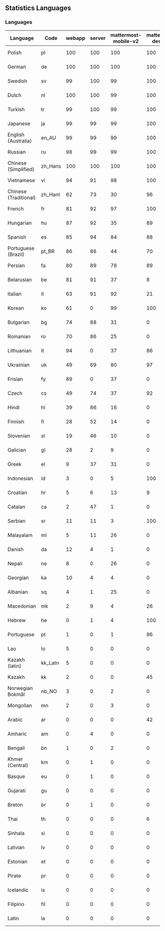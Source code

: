 ## Statistics Languages ##
###  Languages  ###
|Language|Code|webapp|server|mattermost-mobile-v2|mattermost-desktop|playbook-webapp|calls-webapp|Total|Last Modified|
|---|---|---|---|---|---|---|---|---|---|
|Polish|pl| 100| 100| 100| 100| 0| 100| 100|2023-10-26T05:30:26.546552Z|
|German|de| 100| 100| 100| 100| 0| 100| 100|2023-10-25T10:09:31.492284Z|
|Swedish|sv| 99| 100| 99| 100| 0| 100| 99|2023-10-25T09:51:19.893095Z|
|Dutch|nl| 100| 100| 99| 100| 0| 100| 99|2023-10-26T10:13:28.234914Z|
|Turkish|tr| 99| 100| 99| 100| 0| 100| 99|2023-10-25T09:51:21.790003Z|
|Japanese|ja| 99| 99| 99| 100| 0| 100| 99|2023-10-25T09:50:54.493011Z|
|English (Australia)|en_AU| 99| 99| 99| 100| 0| 0| 99|2023-10-24T20:51:00.659858Z|
|Russian|ru| 98| 99| 99| 100| 0| 76| 96|2023-10-25T09:51:15.090805Z|
|Chinese (Simplified)|zh_Hans| 100| 100| 100| 100| 0| 100| 95|2023-10-26T07:59:24.147826Z|
|Vietnamese|vi| 94| 91| 98| 100| 0| 100| 94|2023-10-26T06:38:46.374540Z|
|Chinese (Traditional)|zh_Hant| 62| 73| 30| 96| 0| 4| 88|2023-10-25T09:51:25.915780Z|
|French|fr| 81| 92| 97| 100| 0| 58| 83|2023-10-26T09:02:10.078932Z|
|Hungarian|hu| 87| 92| 35| 89| 0| 0| 82|2023-10-25T09:50:50.873472Z|
|Spanish|es| 85| 94| 84| 88| 0| 28| 81|2023-10-25T09:50:37.777680Z|
|Portuguese (Brazil)|pt_BR| 86| 86| 44| 70| 0| 100| 81|2023-10-25T09:51:11.988471Z|
|Persian|fa| 80| 89| 78| 89| 0| 0| 77|2023-10-25T09:50:40.795025Z|
|Belarusian|be| 81| 91| 37| 8| 0| 0| 76|2023-10-24T20:49:25.787798Z|
|Italian|it| 63| 91| 92| 21| 0| 24| 71|2023-10-25T09:50:53.470751Z|
|Korean|ko| 61| 0| 99| 100| 0| 100| 71|2023-10-25T09:50:58.938272Z|
|Bulgarian|bg| 74| 88| 31| 0| 0| 0| 70|2023-10-24T20:49:36.947282Z|
|Romanian|ro| 70| 86| 25| 0| 0| 0| 67|2023-10-24T20:57:29.033468Z|
|Lithuanian|lt| 94| 0| 37| 86| 0| 89| 63|2023-10-24T20:55:26.832468Z|
|Ukrainian|uk| 49| 69| 80| 97| 0| 0| 59|2023-10-25T09:51:22.855071Z|
|Frisian|fy| 89| 0| 37| 0| 0| 0| 57|2023-10-24T20:52:21.473299Z|
|Czech|cs| 49| 74| 37| 92| 0| 100| 54|2023-10-24T20:50:18.047555Z|
|Hindi|hi| 39| 86| 16| 0| 0| 0| 47|2023-10-24T20:53:01.844360Z|
|Finnish|fi| 28| 52| 14| 0| 0| 0| 32|2023-10-24T20:51:51.938310Z|
|Slovenian|sl| 19| 46| 10| 0| 0| 0| 23|2023-10-09T15:20:58.552528Z|
|Galician|gl| 28| 2| 9| 0| 0| 0| 19|2023-10-24T20:52:31.841961Z|
|Greek|el| 9| 37| 31| 0| 0| 0| 18|2023-10-09T15:20:58.196617Z|
|Indonesian|id| 3| 0| 5| 100| 0| 0| 14|2023-10-25T04:33:24.913676Z|
|Croatian|hr| 5| 6| 13| 9| 0| 100| 14|2023-10-26T12:17:44.922153Z|
|Catalan|ca| 2| 47| 1| 0| 0| 0| 13|2023-10-09T15:20:58.159395Z|
|Serbian|sr| 11| 11| 3| 100| 0| 0| 12|2023-10-24T20:58:17.537255Z|
|Malayalam|ml| 5| 11| 26| 0| 0| 0| 9|2023-10-24T20:55:57.621229Z|
|Danish|da| 12| 4| 1| 0| 0| 0| 8|2023-10-09T15:20:58.185551Z|
|Nepali|ne| 8| 0| 26| 0| 0| 0| 7|2023-10-09T15:20:58.498015Z|
|Georgian|ka| 10| 4| 4| 0| 0| 0| 7|2023-10-24T20:54:15.658025Z|
|Albanian|sq| 4| 1| 25| 0| 0| 0| 5|2023-10-25T09:51:18.065259Z|
|Macedonian|mk| 2| 9| 4| 26| 0| 0| 5|2023-10-09T15:20:58.439177Z|
|Hebrew|he| 0| 1| 4| 100| 0| 0| 4|2023-10-26T13:53:23.009283Z|
|Portuguese|pt| 1| 0| 1| 86| 0| 0| 3|2023-10-09T15:20:58.520311Z|
|Lao|lo| 5| 0| 0| 0| 0| 0| 3|2023-10-09T15:20:58.408506Z|
|Kazakh (latin)|kk_Latn| 5| 0| 0| 0| 0| 0| 3|2023-10-24T20:54:35.554803Z|
|Kazakh|kk| 2| 0| 0| 45| 0| 0| 3|2023-10-24T20:54:25.468925Z|
|Norwegian Bokmål|nb_NO| 3| 0| 2| 0| 0| 0| 2|2023-10-24T20:56:17.583395Z|
|Mongolian|mn| 2| 0| 3| 0| 0| 0| 2|2023-10-09T15:20:58.474766Z|
|Arabic|ar| 0| 0| 0| 42| 0| 0| 1|2023-10-09T15:20:58.462991Z|
|Amharic|am| 0| 4| 0| 0| 0| 0| 1|2023-10-09T15:20:58.102825Z|
|Bengali|bn| 1| 0| 2| 0| 0| 0| 1|2023-10-09T15:20:58.129127Z|
|Khmer (Central)|km| 0| 1| 0| 0| 0| 0| 0|2023-10-09T15:20:58.389365Z|
|Basque|eu| 0| 1| 0| 0| 0| 0| 0|2023-10-09T15:20:58.220029Z|
|Gujarati|gu| 0| 0| 0| 0| 0| 0| 0|2023-10-09T15:20:58.279932Z|
|Breton|br| 0| 1| 0| 0| 0| 0| 0|2023-10-09T15:20:58.146710Z|
|Thai|th| 0| 0| 0| 6| 0| 0| 0|2023-10-09T15:20:58.586605Z|
|Sinhala|si| 0| 0| 0| 0| 0| 0| 0|2023-10-09T15:20:58.537638Z|
|Latvian|lv| 0| 0| 0| 0| 0| 0| 0|2023-10-09T15:20:58.426415Z|
|Estonian|et| 0| 0| 0| 0| 0| 0| 0|2023-10-09T15:20:58.209138Z|
|Pirate|pr| 0| 0| 0| 0| 0| 0| 0|2023-10-09T15:20:58.506339Z|
|Icelandic|is| 0| 0| 0| 0| 0| 0| 0|2023-10-09T15:20:58.340445Z|
|Filipino|fil| 0| 0| 0| 0| 0| 0| 0|2023-10-09T15:20:58.242109Z|
|Latin|la| 0| 0| 0| 0| 0| 0| 0|2023-10-09T15:20:58.399153Z|
